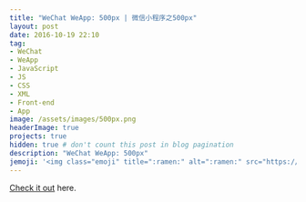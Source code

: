 ```yaml
---
title: "WeChat WeApp: 500px | 微信小程序之500px"
layout: post
date: 2016-10-19 22:10
tag:
- WeChat
- WeApp
- JavaScript
- JS
- CSS
- XML
- Front-end
- App
image: /assets/images/500px.png
headerImage: true
projects: true
hidden: true # don't count this post in blog pagination
description: "WeChat WeApp: 500px"
jemoji: '<img class="emoji" title=":ramen:" alt=":ramen:" src="https://assets.github.com/images/icons/emoji/unicode/1f35c.png" height="20" width="20" align="absmiddle">'
---
```



[Check it out](https://github.com/fluency03/weapp-500px) here.
